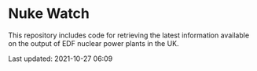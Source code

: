 # Nuke Watch

This repository includes code for retrieving the latest information available on the output of EDF nuclear power plants in the UK.

Last updated: 2021-10-27 06:09